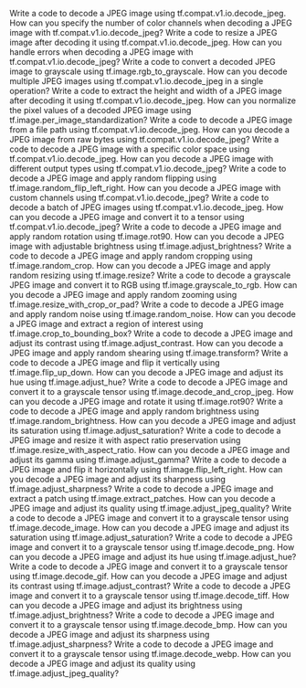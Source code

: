 Write a code to decode a JPEG image using tf.compat.v1.io.decode_jpeg.
How can you specify the number of color channels when decoding a JPEG image with tf.compat.v1.io.decode_jpeg?
Write a code to resize a JPEG image after decoding it using tf.compat.v1.io.decode_jpeg.
How can you handle errors when decoding a JPEG image with tf.compat.v1.io.decode_jpeg?
Write a code to convert a decoded JPEG image to grayscale using tf.image.rgb_to_grayscale.
How can you decode multiple JPEG images using tf.compat.v1.io.decode_jpeg in a single operation?
Write a code to extract the height and width of a JPEG image after decoding it using tf.compat.v1.io.decode_jpeg.
How can you normalize the pixel values of a decoded JPEG image using tf.image.per_image_standardization?
Write a code to decode a JPEG image from a file path using tf.compat.v1.io.decode_jpeg.
How can you decode a JPEG image from raw bytes using tf.compat.v1.io.decode_jpeg?
Write a code to decode a JPEG image with a specific color space using tf.compat.v1.io.decode_jpeg.
How can you decode a JPEG image with different output types using tf.compat.v1.io.decode_jpeg?
Write a code to decode a JPEG image and apply random flipping using tf.image.random_flip_left_right.
How can you decode a JPEG image with custom channels using tf.compat.v1.io.decode_jpeg?
Write a code to decode a batch of JPEG images using tf.compat.v1.io.decode_jpeg.
How can you decode a JPEG image and convert it to a tensor using tf.compat.v1.io.decode_jpeg?
Write a code to decode a JPEG image and apply random rotation using tf.image.rot90.
How can you decode a JPEG image with adjustable brightness using tf.image.adjust_brightness?
Write a code to decode a JPEG image and apply random cropping using tf.image.random_crop.
How can you decode a JPEG image and apply random resizing using tf.image.resize?
Write a code to decode a grayscale JPEG image and convert it to RGB using tf.image.grayscale_to_rgb.
How can you decode a JPEG image and apply random zooming using tf.image.resize_with_crop_or_pad?
Write a code to decode a JPEG image and apply random noise using tf.image.random_noise.
How can you decode a JPEG image and extract a region of interest using tf.image.crop_to_bounding_box?
Write a code to decode a JPEG image and adjust its contrast using tf.image.adjust_contrast.
How can you decode a JPEG image and apply random shearing using tf.image.transform?
Write a code to decode a JPEG image and flip it vertically using tf.image.flip_up_down.
How can you decode a JPEG image and adjust its hue using tf.image.adjust_hue?
Write a code to decode a JPEG image and convert it to a grayscale tensor using tf.image.decode_and_crop_jpeg.
How can you decode a JPEG image and rotate it using tf.image.rot90?
Write a code to decode a JPEG image and apply random brightness using tf.image.random_brightness.
How can you decode a JPEG image and adjust its saturation using tf.image.adjust_saturation?
Write a code to decode a JPEG image and resize it with aspect ratio preservation using tf.image.resize_with_aspect_ratio.
How can you decode a JPEG image and adjust its gamma using tf.image.adjust_gamma?
Write a code to decode a JPEG image and flip it horizontally using tf.image.flip_left_right.
How can you decode a JPEG image and adjust its sharpness using tf.image.adjust_sharpness?
Write a code to decode a JPEG image and extract a patch using tf.image.extract_patches.
How can you decode a JPEG image and adjust its quality using tf.image.adjust_jpeg_quality?
Write a code to decode a JPEG image and convert it to a grayscale tensor using tf.image.decode_image.
How can you decode a JPEG image and adjust its saturation using tf.image.adjust_saturation?
Write a code to decode a JPEG image and convert it to a grayscale tensor using tf.image.decode_png.
How can you decode a JPEG image and adjust its hue using tf.image.adjust_hue?
Write a code to decode a JPEG image and convert it to a grayscale tensor using tf.image.decode_gif.
How can you decode a JPEG image and adjust its contrast using tf.image.adjust_contrast?
Write a code to decode a JPEG image and convert it to a grayscale tensor using tf.image.decode_tiff.
How can you decode a JPEG image and adjust its brightness using tf.image.adjust_brightness?
Write a code to decode a JPEG image and convert it to a grayscale tensor using tf.image.decode_bmp.
How can you decode a JPEG image and adjust its sharpness using tf.image.adjust_sharpness?
Write a code to decode a JPEG image and convert it to a grayscale tensor using tf.image.decode_webp.
How can you decode a JPEG image and adjust its quality using tf.image.adjust_jpeg_quality?